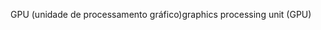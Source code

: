 <span data-ttu-id="2ed29-101">GPU (unidade de processamento gráfico)</span><span class="sxs-lookup"><span data-stu-id="2ed29-101">graphics processing unit (GPU)</span></span>